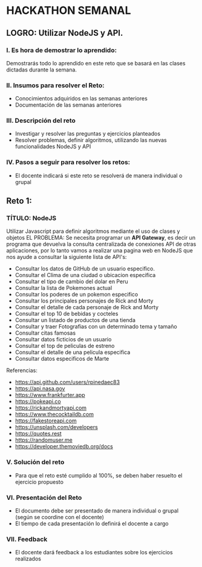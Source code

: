 # HACKATHON SEMANAL

## LOGRO: Utilizar NodeJS y API. 

### I.	Es hora de demostrar lo aprendido:
Demostrarás todo lo aprendido en este reto que se basará en las clases dictadas durante la semana.
### II.	Insumos para resolver el Reto:
- Conocimientos adquiridos en las semanas anteriores
- Documentación de las semanas anteriores

### III.	Descripción del reto
- Investigar y resolver las preguntas y ejercicios planteados
- Resolver problemas, definir algoritmos, utilizando las nuevas funcionalidades NodeJS y API

### IV.	Pasos a seguir para resolver los retos: 

- El docente indicará si este reto se resolverá de manera individual o grupal

## Reto 1:

### TÍTULO: NodeJS
Utilizar Javascript para definir algoritmos mediante el uso de clases y objetos
EL PROBLEMA: 
Se necesita programar un **API Gateway**, es decir un programa que devuelva la consulta
centralizada de conexiones API de otras aplicaciones, por lo tanto vamos a realizar una
pagina web en NodeJS que nos ayude a consultar la siguiente lista de API's:

- Consultar los datos de GitHub de un usuario especifico.      
- Consultar el Clima de una ciudad o ubicacion especifica    
- Consultar el tipo de cambio del dolar en Peru              
- Consultar la lista de Pokemones actual                     
- Consultar los poderes de un pokemon especifico             
- Consultar los principales personajes de Rick and Morty     
- Consultar el detalle de cada personaje de Rick and Morty   
- Consultar el top 10 de bebidas y cocteles                  
- Consultar un listado de productos de una tienda            
- Consultar y traer Fotografias con un determinado tema y tamaño  
- Consultar citas famosas    
- Consultar datos ficticios de un usuario  
- Consultar el top de peliculas de estreno   
- Consultar el detalle de una pelicula especifica
- Consultar datos especificos de Marte


Referencias: 

- https://api.github.com/users/rpinedaec83
- https://api.nasa.gov
- https://www.frankfurter.app
- https://pokeapi.co
- https://rickandmortyapi.com
- https://www.thecocktaildb.com
- https://fakestoreapi.com
- https://unsplash.com/developers
- https://quotes.rest
- https://randomuser.me
- https://developer.themoviedb.org/docs


### V.	Solución del reto
- Para que el reto esté cumplido al 100%, se deben haber resuelto el ejercicio propuesto

### VI.	Presentación del Reto
- El documento debe ser presentado de manera individual o grupal (según se coordine con el docente)
- El tiempo de cada presentación lo definirá el docente a cargo

### VII.	Feedback
- El docente dará feedback a los estudiantes sobre los ejercicios realizados